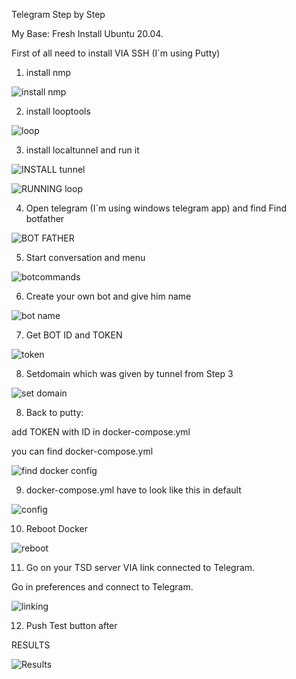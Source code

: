   
  

Telegram Step by Step

My Base: Fresh Install Ubuntu 20.04.

  
  

First of all need to install VIA SSH (I`m using Putty)

  

1) install nmp

![install nmp](https://raw.githubusercontent.com/TheSpaghettiDetective/TheSpaghettiDetective/master/docs/Telegram/installnpm.JPG) 

2. install looptools

![loop](https://raw.githubusercontent.com/TheSpaghettiDetective/TheSpaghettiDetective/master/docs/Telegram/installloop.JPG)

  

3. install localtunnel and run it

![INSTALL tunnel](https://raw.githubusercontent.com/TheSpaghettiDetective/TheSpaghettiDetective/master/docs/Telegram/starttunnel.JPG)

![RUNNING loop](https://raw.githubusercontent.com/TheSpaghettiDetective/TheSpaghettiDetective/master/docs/Telegram/localtunnelrun.JPG)

  

4. Open telegram (I`m using windows telegram app) and find Find botfather

![BOT FATHER](https://raw.githubusercontent.com/TheSpaghettiDetective/TheSpaghettiDetective/master/docs/Telegram/findbot.JPG)

5. Start conversation and menu

![botcommands](https://raw.githubusercontent.com/TheSpaghettiDetective/TheSpaghettiDetective/master/docs/Telegram/botcommands.JPG)

6. Create your own bot and give him name

![bot name](https://raw.githubusercontent.com/TheSpaghettiDetective/TheSpaghettiDetective/master/docs/Telegram/botname.JPG)

7. Get BOT ID and TOKEN

![token](https://raw.githubusercontent.com/TheSpaghettiDetective/TheSpaghettiDetective/master/docs/Telegram/id.JPG)

8. Setdomain which was given by tunnel from Step 3

![set domain](https://raw.githubusercontent.com/TheSpaghettiDetective/TheSpaghettiDetective/master/docs/Telegram/domain.JPG)

8. Back to putty:

add TOKEN with ID in docker-compose.yml

you can find docker-compose.yml

![find docker config](https://raw.githubusercontent.com/TheSpaghettiDetective/TheSpaghettiDetective/master/docs/Telegram/getconfig.JPG)

  

9. docker-compose.yml have to look like this in default

![config](https://raw.githubusercontent.com/TheSpaghettiDetective/TheSpaghettiDetective/master/docs/Telegram/Config.JPG)

  

10. Reboot Docker

![reboot](https://raw.githubusercontent.com/TheSpaghettiDetective/TheSpaghettiDetective/master/docs/Telegram/reboot.JPG)

11. Go on your TSD server VIA link connected to Telegram.

Go in preferences and connect to Telegram.

![linking](https://raw.githubusercontent.com/TheSpaghettiDetective/TheSpaghettiDetective/master/docs/Telegram/linkbot.JPG)

12. Push Test button after

RESULTS

![Results](https://raw.githubusercontent.com/TheSpaghettiDetective/TheSpaghettiDetective/master/docs/Telegram/result.JPG)